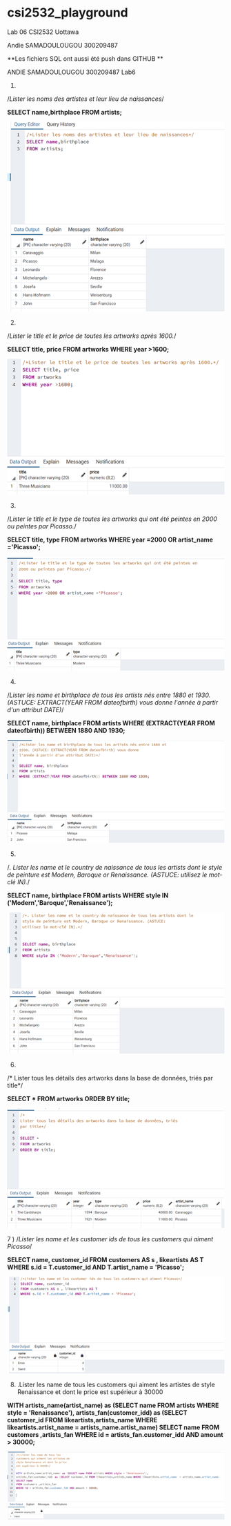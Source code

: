 # csi2532_playground
 
Lab 06  CSI2532 Uottawa 

Andie SAMADOULOUGOU 300209487

**Les fichiers SQL ont aussi été push dans GITHUB **

ANDIE SAMADOULOUGOU 
300209487
Lab6

1)	   
/*Lister les noms des artistes et leur lieu de naissances*/

**SELECT name,birthplace FROM artists;**


![Image of 1](https://github.com/AnderwanSAM/csi2532_playground/blob/lab06/lab6_1.png)
 
2)	   
/*Lister le title et le price de toutes les artworks après 1600.*/

**SELECT title, price 
FROM artworks
WHERE year >1600;**

![Image of 2](https://github.com/AnderwanSAM/csi2532_playground/blob/lab06/lab6_2.png)

 
3)	     

/*Lister le title et le type de toutes les artworks qui ont été peintes en
2000 ou peintes par Picasso.*/

**SELECT title, type 
FROM artworks
WHERE year =2000 OR artist_name ='Picasso';**

![Image of 3](https://github.com/AnderwanSAM/csi2532_playground/blob/lab06/lab6_3.png)
 
4)	    
/*Lister les name et birthplace de tous les artists nés entre 1880 et
1930. (ASTUCE: EXTRACT(YEAR FROM dateofbirth) vous donne
l'année à partir d'un attribut DATE)*/

**SELECT name, birthplace 
FROM artists 
WHERE (EXTRACT(YEAR FROM dateofbirth)) BETWEEN 1880 AND 1930;**

 ![Image of 4](https://github.com/AnderwanSAM/csi2532_playground/blob/lab06/lab6_4.png)

5)	  
/*. Lister les name et le country de naissance de tous les artists dont le
style de peinture est Modern, Baroque or Renaissance. (ASTUCE:
utilisez le mot-clé IN).*/


**SELECT name, birthplace
FROM artists
WHERE style IN ('Modern','Baroque','Renaissance');**

 ![Image of 5](https://github.com/AnderwanSAM/csi2532_playground/blob/lab06/lab6_5.png)


6)	    

/*
Lister tous les détails des artworks dans la base de données, triés
par title*/

**SELECT * 
FROM artworks
ORDER BY title;**

![Image of 6](https://github.com/AnderwanSAM/csi2532_playground/blob/lab06/lab6_06.png)
 

7 ) 
/*Lister les name et les customer ids de tous les customers qui aiment Picasso*/

**SELECT name, customer_id 
FROM customers AS s , likeartists AS T  
WHERE s.id = T.customer_id AND T.artist_name = 'Picasso';**

![Image of 7](https://github.com/AnderwanSAM/csi2532_playground/blob/lab06/lab6_7.png)


8)	.Lister les name de tous les customers qui aiment les artistes de style Renaissance et dont le price est supérieur à 30000

**WITH artists_name(artist_name) as (SELECT name FROM artists WHERE style = 'Renaissance'),
artists_fan(customer_idd) as (SELECT customer_id FROM likeartists,artists_name WHERE likeartists.artist_name  = artists_name.artist_name)
SELECT name
FROM customers ,artists_fan
WHERE id = artists_fan.customer_idd AND amount > 30000;**

![Image of 8](https://github.com/AnderwanSAM/csi2532_playground/blob/lab06/lab6_8.png)

 


 
